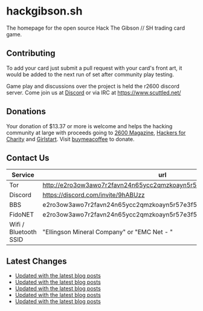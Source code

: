 # hackgibson.sh
The homepage for the open source Hack The Gibson // SH trading card game.


## Contributing

To add your card just submit a pull request with your card's front art, it would be added to the next run of set after community play testing.

Game play and discussions over the project is held the r2600 discord server. Come join us at [Discord](https://discord.com/invite/9hABUzz) or via IRC at https://www.scuttled.net/


## Donations

Your donation of $13.37 or more is welcome and helps the hacking community at large with proceeds going to [2600 Magazine](https://2600.com/), [Hackers for Charity](https://hackersforcharity.org) and [Girlstart](https://girlstart.org).  Visit [buymeacoffee](https://www.buymeacoffee.com/hackgibson.sh) to donate.


## Contact Us

Service | url
-|-
Tor | http://e2ro3ow3awo7r2favn24n65ycc2qmzkoayn5r57e3f56nvjwdcgg32ad.onion
Discord | https://discord.com/invite/9hABUzz
BBS | e2ro3ow3awo7r2favn24n65ycc2qmzkoayn5r57e3f56nvjwdcgg32ad.onion:23
FidoNET | e2ro3ow3awo7r2favn24n65ycc2qmzkoayn5r57e3f56nvjwdcgg32ad.onion:24554
Wifi / Bluetooth SSID | "Ellingson Mineral Company" or "EMC Net - <fidonet address>"

## Latest Changes
<!-- BLOG-POST-LIST:START -->
- [Updated with the latest blog posts](https://github.com/DFW2600/hackgibson.sh/commit/945f5c4ee4b91430c4876018402f47cb98d0d773)
- [Updated with the latest blog posts](https://github.com/DFW2600/hackgibson.sh/commit/52543838fe3fcb5624dfee0fd7f8a25ec7161224)
- [Updated with the latest blog posts](https://github.com/DFW2600/hackgibson.sh/commit/a1986bde36e8e925dfc83c0a0debfa02c21851d9)
- [Updated with the latest blog posts](https://github.com/DFW2600/hackgibson.sh/commit/b1befc97c6d21f17dd82ac9a8fff44af1b98a9c1)
- [Updated with the latest blog posts](https://github.com/DFW2600/hackgibson.sh/commit/159a09ef16c99b6656a9790b2e209ece156a8702)
<!-- BLOG-POST-LIST:END -->
